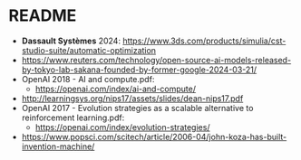 # README

* **Dassault Systèmes** 2024: https://www.3ds.com/products/simulia/cst-studio-suite/automatic-optimization
* https://www.reuters.com/technology/open-source-ai-models-released-by-tokyo-lab-sakana-founded-by-former-google-2024-03-21/
* OpenAI 2018 - AI and compute.pdf:
  * https://openai.com/index/ai-and-compute/
* http://learningsys.org/nips17/assets/slides/dean-nips17.pdf
* OpenAI 2017 - Evolution strategies as a scalable alternative to reinforcement learning.pdf:
  * https://openai.com/index/evolution-strategies/
* https://www.popsci.com/scitech/article/2006-04/john-koza-has-built-invention-machine/
